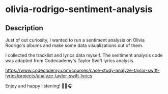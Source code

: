 # olivia-rodrigo-sentiment-analysis

## Description
Just of out curiosity, I wanted to run a sentiment analysis on Olivia Rodrigo's albums and make some data visualizations out of them. 

I collected the tracklist and lyrics data myself. The sentiment analysis code was adapted from Codecademy's Taylor Swift lyrics analysis.

https://www.codecademy.com/courses/case-study-analyze-taylor-swift-lyrics/projects/analyze-taylor-swift-lyrics

Enjoy and happy listening! 💜🎶🎧
